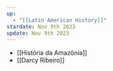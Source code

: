 ```yaml
---
up:
  - "[[Latin American History]]"
stardate: Nov 9th 2023
update: Nov 9th 2023
---
```

- [[História da Amazônia]]
- [[Darcy Ribeiro]]